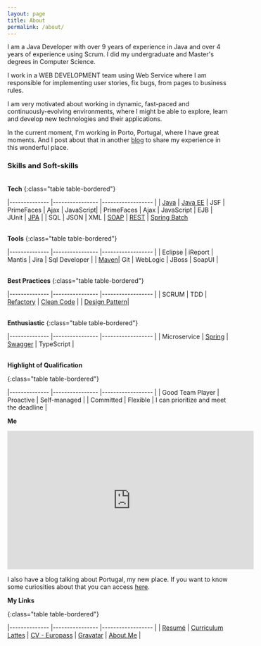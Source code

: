 ```yaml
---
layout: page
title: About
permalink: /about/
---
```


I am a Java Developer with over 9 years of experience in Java and over 4 years of experience using Scrum. I did my undergraduate and Master's degrees in Computer Science.

I work in a WEB DEVELOPMENT team using Web Service where I am responsible for implementing user stories, fix bugs, from pages to business rules.

I am very motivated about working in dynamic, fast-paced and continuously-evolving environments, where I might be able to explore, learn and develop new technologies and their applications.

In the current moment, I'm working in Porto, Portugal, where I have great moments. And I post about that in another [blog](https://biaintech.wordpress.com/category/portugal/) to share my experience in this wonderful place.

<h3>Skills and Soft-skills</h3>

<br/><b>Tech</b>
{:class="table table-bordered"}

|-------------- |----------------   |------------------ |
| [Java](https://fabiana2611.github.io/java/enhancements) | [Java EE](https://biaintech.wordpress.com/2018/08/15/javaee/)  | JSF | PrimeFaces | Ajax | JavaScript|
| PrimeFaces | Ajax | JavaScript | EJB     | JUnit     | [JPA](https://biaintech.wordpress.com/2018/09/04/jpa/) |
| SQL     |  JSON    |   XML  | [SOAP](https://biaintech.wordpress.com/2019/05/01/ws-soap/) | [REST](https://fabiana2611.github.io/webservice/rest) | [Spring Batch](https://fabiana2611.github.io/spring/springbatch)

<br/><b>Tools</b>
{:class="table table-bordered"}

|-------------- |----------------   |------------------ |
| Eclipse | iReport  | Mantis | Jira | Sql Developer |
| [Maven](https://biaintech.wordpress.com/2018/11/14/maven/)| Git | WebLogic | JBoss | SoapUI     |

<br/><b>Best Practices</b>
{:class="table table-bordered"}

|-------------- |----------------   |------------------ |
| SCRUM | TDD  | [Refactory](https://biaintech.wordpress.com/2018/09/18/s-o-l-i-d-principles/) | [Clean Code](https://biaintech.wordpress.com/2018/09/12/clean-code/) | | [Design Pattern](https://fabiana2611.github.io/bestpractice/design-pattern)|

<br/><b>Enthusiastic</b>
{:class="table table-bordered"}

|-------------- |----------------   |------------------ |
| Microservice  | [Spring](https://biaintech.wordpress.com/2018/11/25/spring-ecosystem/) | [Swagger](https://biaintech.wordpress.com/2018/08/15/swagger/) | TypeScript |

<br/><b>Highlight of Qualification</b>

{:class="table table-bordered"}

|-------------- |----------------   |------------------ |
| Good Team Player          | Proactive             | Self-managed   |
| Committed     | Flexible     | I can prioritize and meet the deadline    |


<b>Me</b>
<center>
  <iframe width="560" height="315" src="https://www.youtube.com/embed/nnzLFoXY7Mc" frameborder="0" allow="accelerometer; autoplay; encrypted-media; gyroscope; picture-in-picture" allowfullscreen></iframe>
</center>  

I also have a blog talking about Portugal, my new place. If you want to know some curiosities about that you can access [here](https://bianoporto.wordpress.com/).

<b>My Links</b>

{:class="table table-bordered"}

|-------------- |----------------   |------------------ |
| [Resumé](https://docs.google.com/document/d/1CUdn7kem-nT5xuB3Fi9kSNt3LK8hlu2Fh3A9jhSCmXU/edit?usp=sharing) | [Curriculum Lattes](http://lattes.cnpq.br/7549888781032556) | [CV - Europass](https://drive.google.com/open?id=1Mwl2Z1Pt7DU1a7Lj6xQV57hc-l39lKcD) | [Gravatar](https://pt.gravatar.com/biafreire2611)   | [About.Me](https://about.me/fabianafreiredearaujo)  |


[jekyll-organization]: https://github.com/jekyll
